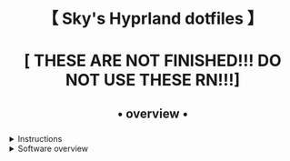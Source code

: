<div align="center">
    <h1>【 Sky's Hyprland dotfiles 】</h1>
    <h1>[ THESE ARE NOT FINISHED!!! DO NOT USE THESE RN!!!]</h1>
    <h3></h3>
</div>

<div align="center"> 



</div>

<div align="center">
    <h2>• overview •</h2>
    <h3></h3>
</div>


 
</details>
<details> 
  <summary>Instructions</summary>
    
   - **Automatic** post install script,these are designed to be used AFTER a fresh install.
   ```bash
   bash <(curl -s "https://end-4.github.io/dots-hyprland-wiki/setup.sh")
   ```
</details>

<details>
  <summary>Software overview</summary>


  | Software | Purpose |
  | ------------- | ------------- |
  | [Hyprland](https://github.com/hyprwm/hyprland) | The compositor (for noobs, you can just call it a window manager) |
  | [Waybar](https://github.com/Alexays/Waybar) | The bar
  | [Rofi](https://github.com/davatorium/rofi) | For app opening,sometimes i use fuzzel as a fallback to open certain apps however |


<div align="center">
    <h2>• screenshots •</h2>
    <h3></h3>
</div>


![image](https://github.com/actualskytech/dotfiles/blob/main/swappy-20240907_114114.png)
![image](https://github.com/actualskytech/dotfiles/blob/main/swappy-20240907_134837.png)




